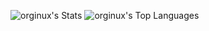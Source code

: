 ![orginux's Stats](https://github-readme-stats.vercel.app/api?username=orginux&theme=dark&show_icons=true&hide_border=true&count_private=true)
![orginux's Top Languages](https://github-readme-stats.vercel.app/api/top-langs/?username=orginux&theme=dark&show_icons=true&hide_border=true&layout=compact)
